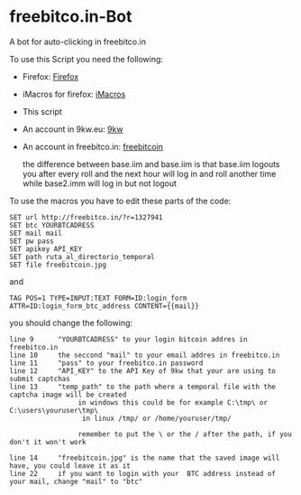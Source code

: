 # freebitco.in-Bot
A bot for auto-clicking in freebitco.in


To use this Script you need the following:

* Firefox:						[Firefox]
* iMacros for firefox:			[iMacros]
* This script
* An account in 9kw.eu:			[9kw]	
* An account in freebitco.in:	[freebitcoin]


    the difference between base.iim and base.iim is that base.iim logouts
    you after every roll and the next hour will log in and roll another time
    while base2.imm will log in but not logout


To use the macros you have to edit these parts of the code:
```imacros
SET url http://freebitco.in/?r=1327941
SET btc YOURBTCADRESS
SET mail mail
SET pw pass
SET apikey API_KEY
SET path ruta_al_directorio_temporal
SET file freebitcoin.jpg
```
and
```
TAG POS=1 TYPE=INPUT:TEXT FORM=ID:login_form ATTR=ID:login_form_btc_address CONTENT={{mail}}
```

you should change the following:

    line 9      "YOURBTCADRESS" to your login bitcoin addres in freebitco.in
    line 10     the seccond "mail" to your email addres in freebitco.in
    line 11     "pass" to your freebitco.in password
    line 12     "API_KEY" to the API Key of 9kw that your are using to submit captchas
    line 13     "temp_path" to the path where a temporal file with the captcha image will be created
                     in windows this could be for example C:\tmp\ or C:\users\youruser\tmp\
                      in linux /tmp/ or /home/youruser/tmp/
        
                     remember to put the \ or the / after the path, if you don't it won't work
        
    line 14     "freebitcoin.jpg" is the name that the saved image will have, you could leave it as it
    line 22     if you want to login with your  BTC address instead of your mail, change "mail" to "btc"

	
[Firefox]:https://www.mozilla.org/en-US/firefox/all/
[iMacros]:https://addons.mozilla.org/es/firefox/addon/imacros-for-firefox/
[9kw]:https://www.9kw.eu
[freebitcoin]:http://freebitco.in/?r=1327941
